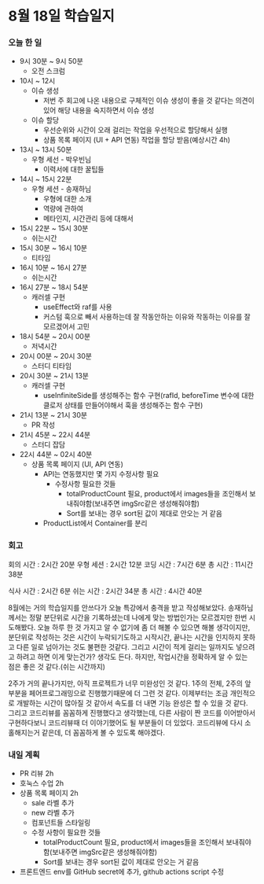 # 8월 18일 학습일지

### 오늘 한 일

- 9시 30분 ~ 9시 50분
  - 오전 스크럼
- 10시 ~ 12시
  - 이슈 생성
    - 저번 주 회고에 나온 내용으로 구체적인 이슈 생성이 좋을 것 같다는 의견이 있어 해당 내용을 숙지하면서 이슈 생성
  - 이슈 할당
    - 우선순위와 시간이 오래 걸리는 작업을 우선적으로 할당해서 실행
    - 상품 목록 페이지 (UI + API 연동) 작업을 할당 받음(예상시간 4h)
- 13시 ~ 13시 50분
  - 우형 세선 - 박우빈님
    - 이력서에 대한 꿀팁들
- 14시 ~ 15시 22분
  - 우형 세션 - 송재하님
    - 우형에 대한 소개
    - 역량에 관하여
    - 메타인지, 시간관리 등에 대해서
- 15시 22분 ~ 15시 30분
  - 쉬는시간
- 15시 30분 ~ 16시 10분
  - 티타임
- 16시 10분 ~ 16시 27분
  - 쉬는시간
- 16시 27분 ~ 18시 54분
  - 캐러셀 구현
    - useEffect와 raf를 사용
    - 커스텀 훅으로 빼서 사용하는데 잘 작동안하는 이유와 작동하는 이유를 잘 모르겠어서 고민
- 18시 54분 ~ 20시 00분
  - 저녁시간
- 20시 00분 ~ 20시 30분
  - 스터디 티타임
- 20시 30분 ~ 21시 13분
  - 캐러셀 구현
    - useInfiniteSide를 생성해주는 함수 구현(rafId, beforeTime 변수에 대한 클로저 상태를 만들어야해서 훅을 생성해주는 함수 구현)
- 21시 13분 ~ 21시 30분
  - PR 작성
- 21시 45분 ~ 22시 44분
  - 스터디 잡담
- 22시 44분 ~ 02시 40분
  - 상품 목록 페이지 (UI, API 연동)
    - API는 연동했지만 몇 가지 수정사항 필요
      - 수정사항 필요한 것들
        - totalProductCount 필요, product에서 images들을 조인해서 보내줘야함(보내주면 imgSrc같은 생성해줘야함)
        - Sort를 보내는 경우 sort된 값이 제대로 안오는 거 같음
    - ProductList에서 Container를 분리

### 회고

회의 시간 : 2시간 20분
우형 세션 : 2시간 12분
코딩 시간 : 7시간 6분
총 시간 : 11시간 38분

식사 시간 : 2시간 6분
쉬는 시간 : 2시간 34분
총 시간 : 4시간 40분

8월에는 거의 학습일지를 안쓰다가 오늘 특강에서 충격을 받고 작성해보았다. 송재하님께서는 정말 분단위로 시간을 기록하셨는데 나에게 맞는 방법인가는 모르겠지만 한번 시도해봤다.
오늘 하루 한 것 가지고 알 수 없기에 좀 더 해볼 수 있으면 해볼 생각이지만, 분단위로 작성하는 것은 시간이 누락되기도하고 시작시간, 끝나는 시간을 인지하지 못하고 다른 일로 넘아가는 것도 불편한 것같다.
그리고 시간이 적게 걸리는 일까지도 넣으려고 하려고 하면 이게 맞는건가? 생각도 든다. 하지만, 작업시간을 정확하게 알 수 있는 점은 좋은 것 같다.(쉬는 시간까지)

2주가 거의 끝나가지만, 아직 프로젝트가 너무 미완성인 것 같다. 1주의 전체, 2주의 앞 부분을 페어프로그래밍으로 진행했기때문에 더 그런 것 같다. 이제부터는 조금 개인적으로 개발하는 시간이 많아질 것 같아서 속도를 더 내면 기능 완성은 할 수 있을 것 같다. 그리고 코드리뷰를 꼼꼼하게 진행했다고 생각했는데, 다른 사람이 짠 코드를 이어받아서 구현하다보니 코드리뷰때 더 이야기했어도 될 부분들이 더 있었다. 코드리뷰에 다시 소홀해지는거 같은데, 더 꼼꼼하게 볼 수 있도록 해야겠다.

### 내일 계획

- PR 리뷰 2h
- 호눅스 수업 2h
- 상품 목록 페이지 2h
  - sale 라벨 추가
  - new 라벨 추가
  - 컴포넌트들 스타일링
  - 수정 사항이 필요한 것들
    - totalProductCount 필요, product에서 images들을 조인해서 보내줘야함(보내주면 imgSrc같은 생성해줘야함)
    - Sort를 보내는 경우 sort된 값이 제대로 안오는 거 같음
- 프론트엔드 env를 GitHub secret에 추가, github actions script 수정
